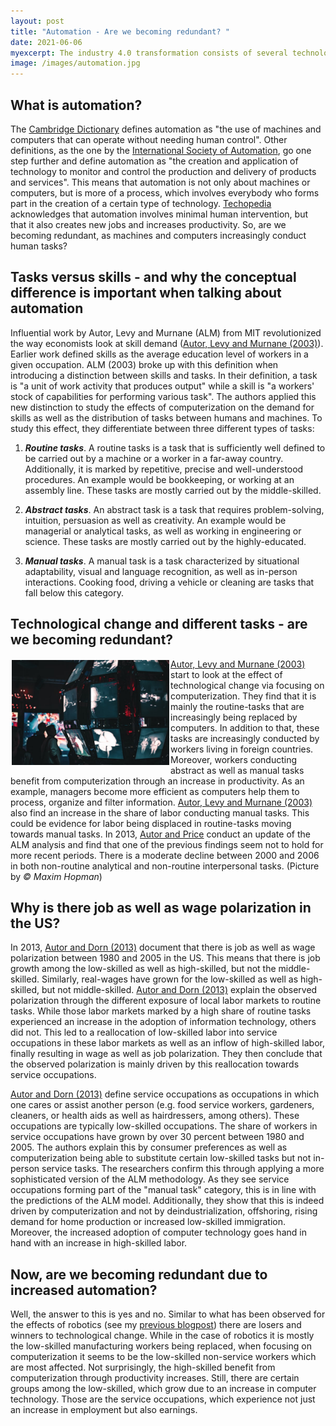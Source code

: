 ```yaml
---
layout: post
title: "Automation - Are we becoming redundant? "
date: 2021-06-06
myexcerpt: The industry 4.0 transformation consists of several technological advances, reaching from robotics, over IT and digitisation, to artificial intelligence and machine learning. One thing that all have in common is automation. Is the automation of human tasks making us redundant?  
image: /images/automation.jpg
---
```


## What is automation? 

The [Cambridge Dictionary](https://dictionary.cambridge.org/de/worterbuch/englisch/automation) defines automation as "the use of machines and computers that can operate without needing human control". Other definitions, as the one by the [International Society of Automation](https://www.isa.org/about-isa/what-is-automation), go one step further and define automation as "the creation and application of technology to monitor and control the production and delivery of products and services". This means that automation is not only about machines or computers, but is more of a process, which involves everybody who forms part in the creation of a certain type of technology. [Techopedia](https://www.techopedia.com/definition/32099/automation) acknowledges that automation involves minimal human intervention, but that it also creates new jobs and increases productivity. So, are we becoming redundant, as machines and computers increasingly conduct human tasks? 

## Tasks versus skills - and why the conceptual difference is important when talking about automation

Influential work by Autor, Levy and Murnane (ALM) from MIT revolutionized the way economists look at skill demand ([Autor, Levy and Murnane (2003)](https://economics.mit.edu/files/11600)). Earlier work defined skills as the average education level of workers in a given occupation. ALM (2003) broke up with this definition when introducing a distinction between skills and tasks. In their definition, a task is "a unit of work activity that produces output" while a skill is "a workers' stock of capabilities for performing various task". The authors applied this new distinction to study the effects of computerization on the demand for skills as well as the distribution of tasks between humans and machines. To study this effect, they differentiate between three different types of tasks: 

1. <b><i>Routine tasks</i></b>. A routine tasks is a task that is sufficiently well defined to be carried out by a machine or a worker in a far-away country. Additionally, it is marked by repetitive, precise and well-understood procedures. An example would be bookkeeping, or working at an assembly line. These tasks are mostly carried out by the middle-skilled. 

2. <b><i>Abstract tasks</i></b>. An abstract task is a task that requires problem-solving, intuition, persuasion as well as creativity. An example would be managerial or analytical tasks, as well as working in engineering or science. These tasks are mostly carried out by the highly-educated. 

3. <b><i>Manual tasks</i></b>. A manual task is a task characterized by situational adaptability, visual and language recognition, as well as in-person interactions. Cooking food, driving a vehicle or cleaning are tasks that fall below this category. 

## Technological change and different tasks - are we becoming redundant? 

<img src="/images/automation.jpg" alt="automation" style="float:left;margin: 2px 2px 2px 2px;max-width:50%;"/>

[Autor, Levy and Murnane (2003)](https://economics.mit.edu/files/11600) start to look at the effect of technological change via focusing on computerization. They find that it is mainly the routine-tasks that are increasingly being replaced by computers. In addition to that, these tasks are increasingly conducted by workers living in foreign countries. Moreover, workers conducting abstract as well as manual tasks benefit from computerization through an increase in productivity. As an example, managers become more efficient as computers help them to process, organize and filter information. [Autor, Levy and Murnane (2003)](https://economics.mit.edu/files/11600) also find an increase in the share of labor conducting manual tasks. This could be evidence for labor being displaced in routine-tasks moving towards manual tasks. In 2013, [Autor and Price](https://economics.mit.edu/files/11600) conduct an update of the ALM analysis and find that one of the previous findings seem not to hold for more recent periods. There is a moderate decline between 2000 and 2006 in both non-routine analytical and non-routine interpersonal tasks. (Picture by *© Maxim Hopman*)

## Why is there job as well as wage polarization in the US? 

In 2013, [Autor and Dorn (2013)](https://economics.mit.edu/files/11601) document that there is job as well as wage polarization between 1980 and 2005 in the US. This means that there is job growth among the low-skilled as well as high-skilled, but not the middle-skilled. Similarly, real-wages have grown for the low-skilled as well as high-skilled, but not middle-skilled. [Autor and Dorn (2013)](https://economics.mit.edu/files/11601) explain the observed polarization through the different exposure of local labor markets to routine tasks. While those labor markets marked by a high share of routine tasks experienced an increase in the adoption of information technology, others did not. This led to a reallocation of low-skilled labor into service occupations in these labor markets as well as an inflow of high-skilled labor, finally resulting in wage as well as job polarization. They then conclude that the observed polarization is mainly driven by this reallocation towards service occupations. 

[Autor and Dorn (2013)](https://economics.mit.edu/files/11601) define service occupations as occupations in which one cares or assist another person (e.g. food service workers, gardeners, cleaners, or health aids as well as hairdressers, among others). These occupations are typically low-skilled occupations. The share of workers in service occupations have grown by over 30 percent between 1980 and 2005. The authors explain this by consumer preferences as well as computerization being able to substitute certain low-skilled tasks but not in-person service tasks. The researchers confirm this through applying a more sophisticated version of the ALM methodology. As they see service occupations forming part of the "manual task" category, this is in line with the predictions of the ALM model. Additionally, they show that this is indeed driven by computerization and not by deindustrialization, offshoring, rising demand for home production or increased low-skilled immigration. Moreover, the increased adoption of computer technology goes hand in hand with an increase in high-skilled labor. 

## Now, are we becoming redundant due to increased automation? 

Well, the answer to this is yes and no. Similar to what has been observed for the effects of robotics (see my [previous blogpost](https://brittarude.github.io/blog/2021/05/30/britta-rude-are-robots-grabbing-our-jobs)) there are losers and winners to technological change. While in the case of robotics it is mostly the low-skilled manufacturing workers being replaced, when focusing on computerization it seems to be the low-skilled non-service workers which are most affected. Not surprisingly, the high-skilled benefit from computerization through productivity increases. Still, there are certain groups among the low-skilled, which grow due to an increase in computer technology. Those are the service occupations, which experience not just an increase in employment but also earnings. 








